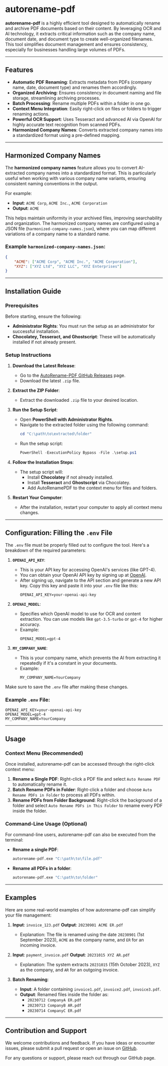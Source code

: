 # autorename-pdf

**autorename-pdf** is a highly efficient tool designed to automatically rename and archive PDF documents based on their content. By leveraging OCR and AI technology, it extracts critical information such as the company name, document date, and document type to create well-organized filenames. This tool simplifies document management and ensures consistency, especially for businesses handling large volumes of PDFs.

---

## Features

- **Automatic PDF Renaming**: Extracts metadata from PDFs (company name, date, document type) and renames them accordingly.
- **Organized Archiving**: Ensures consistency in document naming and file storage, streamlining archiving processes.
- **Batch Processing**: Rename multiple PDFs within a folder in one go.
- **Context Menu Integration**: Easily right-click on files or folders to trigger renaming actions.
- **Powerful OCR Support**: Uses Tesseract and advanced AI via OpenAI for highly accurate text recognition from scanned PDFs.
- **Harmonized Company Names**: Converts extracted company names into a standardized format using a pre-defined mapping.

---

## Harmonized Company Names

The **harmonized company names** feature allows you to convert AI-extracted company names into a standardized format. This is particularly useful when working with various company name variants, ensuring consistent naming conventions in the output. 

For example:
- **Input**: `ACME Corp`, `ACME Inc.`, `ACME Corporation`
- **Output**: `ACME`

This helps maintain uniformity in your archived files, improving searchability and organization. The harmonized company names are configured using a JSON file (`harmonized-company-names.json`), where you can map different variations of a company name to a standard name.

### Example `harmonized-company-names.json`:

```json
{
    "ACME": ["ACME Corp", "ACME Inc.", "ACME Corporation"],
    "XYZ": ["XYZ Ltd", "XYZ LLC", "XYZ Enterprises"]
}
```

---

## Installation Guide

### Prerequisites

Before starting, ensure the following:

- **Administrator Rights**: You must run the setup as an administrator for successful installation.
- **Chocolatey, Tesseract, and Ghostscript**: These will be automatically installed if not already present.

### Setup Instructions

1. **Download the Latest Release**:
   - Go to the [AutoRename-PDF GitHub Releases](https://github.com/ptmrio/autorename-pdf/releases) page.
   - Download the latest `.zip` file.

2. **Extract the ZIP Folder**:
   - Extract the downloaded `.zip` file to your desired location.

3. **Run the Setup Script**:
   - Open **PowerShell with Administrator Rights**.
   - Navigate to the extracted folder using the following command:
     ```powershell
     cd "C:\path\to\extracted\folder"
     ```
   - Run the setup script:
     ```powershell
     PowerShell -ExecutionPolicy Bypass -File .\setup.ps1
     ```

4. **Follow the Installation Steps**:
   - The setup script will:
     - Install **Chocolatey** if not already installed.
     - Install **Tesseract** and **Ghostscript** via Chocolatey.
     - Add AutoRenamePDF to the context menu for files and folders.

5. **Restart Your Computer**:
   - After the installation, restart your computer to apply all context menu changes.

---

## Configuration: Filling the `.env` File

The `.env` file must be properly filled out to configure the tool. Here's a breakdown of the required parameters:

1. **`OPENAI_API_KEY`**: 
   - This is your API key for accessing OpenAI's services (like GPT-4).
   - You can obtain your OpenAI API key by signing up at [OpenAI](https://platform.openai.com/signup).
   - After signing up, navigate to the API section and generate a new API key. Copy this key and paste it into your `.env` file like this:
     ```plaintext
     OPENAI_API_KEY=your-openai-api-key
     ```

2. **`OPENAI_MODEL`**:
   - Specifies which OpenAI model to use for OCR and content extraction. You can use models like `gpt-3.5-turbo` or `gpt-4` for higher accuracy.
   - Example:
     ```plaintext
     OPENAI_MODEL=gpt-4
     ```

3. **`MY_COMPANY_NAME`**:
   - This is your company name, which prevents the AI from extracting it repeatedly if it's a constant in your documents.
   - Example:
     ```plaintext
     MY_COMPANY_NAME=YourCompany
     ```

Make sure to save the `.env` file after making these changes.

### Example `.env` File:
```plaintext
OPENAI_API_KEY=your-openai-api-key
OPENAI_MODEL=gpt-4
MY_COMPANY_NAME=YourCompany
```

---

## Usage

### Context Menu (Recommended)

Once installed, autorename-pdf can be accessed through the right-click context menu:

1. **Rename a Single PDF**: Right-click a PDF file and select `Auto Rename PDF` to automatically rename it.
2. **Batch Rename PDFs in Folder**: Right-click a folder and choose `Auto Rename PDFs in Folder` to process all PDFs within.
3. **Rename PDFs from Folder Background**: Right-click the background of a folder and select `Auto Rename PDFs in This Folder` to rename every PDF inside the folder.

### Command-Line Usage (Optional)

For command-line users, autorename-pdf can also be executed from the terminal:

- **Rename a single PDF**:
  ```bash
  autorename-pdf.exe "C:\path\to\file.pdf"
  ```

- **Rename all PDFs in a folder**:
  ```bash
  autorename-pdf.exe "C:\path\to\folder"
  ```

---

## Examples

Here are some real-world examples of how autorename-pdf can simplify your file management:

1. **Input**: `invoice_123.pdf`
   **Output**: `20230901 ACME ER.pdf`
   - Explanation: The file is renamed using the date `20230901` (1st September 2023), `ACME` as the company name, and `ER` for an incoming invoice.

2. **Input**: `payment_invoice.pdf`
   **Output**: `20231015 XYZ AR.pdf`
   - Explanation: The system extracts `20231015` (15th October 2023), `XYZ` as the company, and `AR` for an outgoing invoice.

3. **Batch Renaming**:
   - **Input**: A folder containing `invoice1.pdf`, `invoice2.pdf`, `invoice3.pdf`.
   - **Output**: Renamed files inside the folder as:
     - `20230712 CompanyA ER.pdf`
     - `20230713 CompanyB AR.pdf`
     - `20230714 CompanyC ER.pdf`

---

## Contribution and Support

We welcome contributions and feedback. If you have ideas or encounter issues, please submit a pull request or open an issue on [GitHub](https://github.com/ptmrio/autorename-pdf).

For any questions or support, please reach out through our GitHub page.